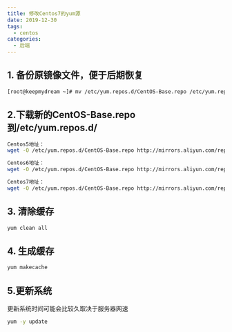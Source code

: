 ```yaml
---
title: 修改Centos7的yum源
date: 2019-12-30
tags:
  - centos
categories:
  - 后端
---
```


## 1. 备份原镜像文件，便于后期恢复
```sh
[root@keepmydream ~]# mv /etc/yum.repos.d/CentOS-Base.repo /etc/yum.repos.d/CentOS-Base.repo.backup
```
 
## 2.下载新的CentOS-Base.repo 到/etc/yum.repos.d/
```sh
Centos5地址：
wget -O /etc/yum.repos.d/CentOS-Base.repo http://mirrors.aliyun.com/repo/Centos-5.repo

Centos6地址：
wget -O /etc/yum.repos.d/CentOS-Base.repo http://mirrors.aliyun.com/repo/Centos-6.repo

Centos7地址：
wget -O /etc/yum.repos.d/CentOS-Base.repo http://mirrors.aliyun.com/repo/Centos-7.repo
``` 

## 3. 清除缓存
```sh
yum clean all
```

## 4. 生成缓存
```sh
yum makecache
```

## 5.更新系统
更新系统时间可能会比较久取决于服务器网速
```sh
yum -y update
```


